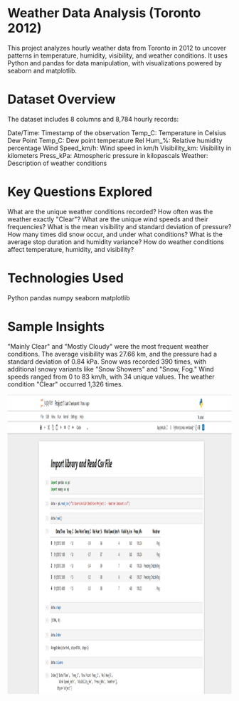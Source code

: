# Weather Data Analysis (Toronto 2012)
This project analyzes hourly weather data from Toronto in 2012 to uncover patterns in temperature, humidity, visibility, and weather conditions. It uses Python and pandas for data manipulation, with visualizations powered by seaborn and matplotlib.

# Dataset Overview
The dataset includes 8 columns and 8,784 hourly records:

Date/Time: Timestamp of the observation
Temp_C: Temperature in Celsius
Dew Point Temp_C: Dew point temperature
Rel Hum_%: Relative humidity percentage
Wind Speed_km/h: Wind speed in km/h
Visibility_km: Visibility in kilometers
Press_kPa: Atmospheric pressure in kilopascals
Weather: Description of weather conditions

# Key Questions Explored
What are the unique weather conditions recorded?
How often was the weather exactly "Clear"?
What are the unique wind speeds and their frequencies?
What is the mean visibility and standard deviation of pressure?
How many times did snow occur, and under what conditions?
What is the average stop duration and humidity variance?
How do weather conditions affect temperature, humidity, and visibility?

# Technologies Used
Python 
pandas
numpy
seaborn
matplotlib

# Sample Insights
"Mainly Clear" and "Mostly Cloudy" were the most frequent weather conditions.
The average visibility was 27.66 km, and the pressure had a standard deviation of 0.84 kPa.
Snow was recorded 390 times, with additional snowy variants like "Snow Showers" and "Snow, Fog."
Wind speeds ranged from 0 to 83 km/h, with 34 unique values.
The weather condition "Clear" occurred 1,326 times.

<img width="1314" height="674" alt="Complete Project SC" src= https://github.com/Ashishhhh2/Data-Analysis-Weather-Dataset/blob/main/Weather%20Dataset%20Project.png/>
